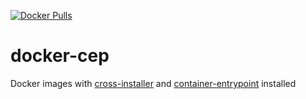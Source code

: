 [![Docker Pulls](https://img.shields.io/docker/pulls/elifarley/docker-cep.svg)](https://hub.docker.com/r/elifarley/docker-cep/)

# docker-cep
Docker images with [cross-installer](https://github.com/elifarley/cross-installer) and [container-entrypoint](https://github.com/elifarley/container-entrypoint) installed
